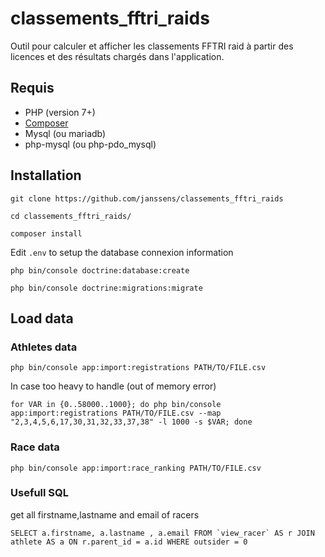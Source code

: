 # classements_fftri_raids

Outil pour calculer et afficher les classements FFTRI raid 
à partir des licences et des résultats chargés dans l'application.

## Requis
* PHP (version 7+)
* [Composer](https://getcomposer.org/)
* Mysql (ou mariadb)
* php-mysql (ou php-pdo_mysql)

## Installation

``git clone https://github.com/janssens/classements_fftri_raids``

``cd classements_fftri_raids/``

``composer install ``

Edit ``.env`` to setup the database connexion information

``php bin/console doctrine:database:create``

``php bin/console doctrine:migrations:migrate``

## Load data

### Athletes data

``php bin/console app:import:registrations PATH/TO/FILE.csv``

In case too heavy to handle (out of memory error)

``for VAR in {0..58000..1000}; do php bin/console app:import:registrations PATH/TO/FILE.csv --map "2,3,4,5,6,17,30,31,32,33,37,38" -l 1000 -s $VAR; done``

### Race data

``php bin/console app:import:race_ranking PATH/TO/FILE.csv``

### Usefull SQL

get all firstname,lastname and email of racers

``SELECT a.firstname, a.lastname , a.email FROM `view_racer` AS r JOIN athlete AS a ON r.parent_id = a.id WHERE outsider = 0``
